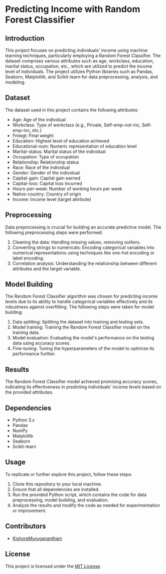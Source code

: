 # Predicting Income with Random Forest Classifier

## Introduction
This project focuses on predicting individuals' income using machine learning techniques, particularly employing a Random Forest Classifier. The dataset comprises various attributes such as age, workclass, education, marital status, occupation, etc., which are utilized to predict the income level of individuals. The project utilizes Python libraries such as Pandas, Seaborn, Matplotlib, and Scikit-learn for data preprocessing, analysis, and modeling.

## Dataset
The dataset used in this project contains the following attributes:
- Age: Age of the individual
- Workclass: Type of workclass (e.g., Private, Self-emp-not-inc, Self-emp-inc, etc.)
- Fnlwgt: Final weight
- Education: Highest level of education achieved
- Educational-num: Numeric representation of education level
- Marital-status: Marital status of the individual
- Occupation: Type of occupation
- Relationship: Relationship status
- Race: Race of the individual
- Gender: Gender of the individual
- Capital-gain: Capital gain earned
- Capital-loss: Capital loss incurred
- Hours-per-week: Number of working hours per week
- Native-country: Country of origin
- Income: Income level (target attribute)

## Preprocessing
Data preprocessing is crucial for building an accurate predictive model. The following preprocessing steps were performed:
1. Cleaning the data: Handling missing values, removing outliers.
2. Converting strings to numericals: Encoding categorical variables into numerical representations using techniques like one-hot encoding or label encoding.
3. Correlation analysis: Understanding the relationship between different attributes and the target variable.

## Model Building
The Random Forest Classifier algorithm was chosen for predicting income levels due to its ability to handle categorical variables effectively and its robustness against overfitting. The following steps were taken for model building:
1. Data splitting: Splitting the dataset into training and testing sets.
2. Model training: Training the Random Forest Classifier model on the training data.
3. Model evaluation: Evaluating the model's performance on the testing data using accuracy scores.
4. Fine-tuning: Tuning the hyperparameters of the model to optimize its performance further.

## Results
The Random Forest Classifier model achieved promising accuracy scores, indicating its effectiveness in predicting individuals' income levels based on the provided attributes.

## Dependencies
- Python 3.x
- Pandas
- NumPy
- Matplotlib
- Seaborn
- Scikit-learn

## Usage
To replicate or further explore this project, follow these steps:
1. Clone this repository to your local machine.
2. Ensure that all dependencies are installed.
3. Run the provided Python script, which contains the code for data preprocessing, model building, and evaluation.
4. Analyze the results and modify the code as needed for experimentation or improvement.

## Contributors
- [KishoreMuruganantham](https://github.com/KishoreMuruganantham)

## License
This project is licensed under the [MIT License](LICENSE).
